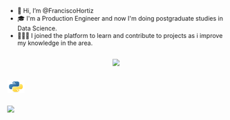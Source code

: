 - 👋 Hi, I’m @FranciscoHortiz
- 🎓 I'm a Production Engineer and now I'm doing postgraduate studies in Data Science.
- 👨🏻‍💻 I joined the platform to learn and contribute to projects as i improve my knowledge in the area.

##

<div align="center">
  <a href="https://github.com/FranciscoHortiz/FranciscoHortiz/edit/main/README.md">
  <img height="180em" src="https://github-readme-stats.vercel.app/api?username=franciscohortiz&show_icons=true&theme=dark&include_all_commits=true&count_private=true"/>
  
</div>
  
  ##
  
 <div>

   <img align="center" alt="Python" height="30" width="40" src="https://raw.githubusercontent.com/devicons/devicon/master/icons/python/python-original.svg">
   
  </div>
  
  ##
  
<div>
<a href="https://www.linkedin.com/in/francisco-baptista-h/" target="_blank"><img src="https://img.shields.io/badge/-LinkedIn-%230077B5?style=for-the-badge&logo=linkedin&logoColor=white" target="_blank"></a> 
</div>
  <!---
FranciscoHortiz/FranciscoHortiz is a ✨ special ✨ repository because its `README.md` (this file) appears on your GitHub profile.
You can click the Preview link to take a look at your changes.
--->
